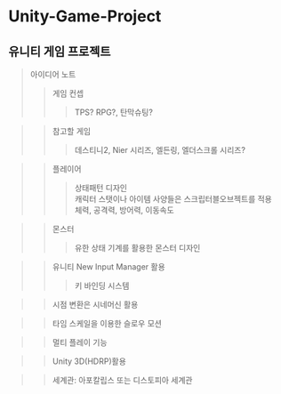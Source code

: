 # Unity-Game-Project
유니티 게임 프로젝트
-------------

> 아이디어 노트
> > 게임 컨셉 
> > > TPS? RPG?, 탄막슈팅?

> > 참고할 게임
> > > 데스티니2, Nier 시리즈, 엘든링, 엘더스크롤 시리즈?  

> > 플레이어
> > > 상태패턴 디자인  
> > > 캐릭터 스탯이나 아이템 사양들은 스크립터블오브젝트를 적용  
> > > 체력, 공격력, 방어력, 이동속도  

> > 몬스터
> > > 유한 상태 기계를 활용한 몬스터 디자인  

> > 유니티 New Input Manager 활용
> > > 키 바인딩 시스템  

> > 시점 변환은 시네머신 활용  

> > 타임 스케일을 이용한 슬로우 모션  

> >멀티 플레이 기능  

> > Unity 3D(HDRP)활용  

> > 세계관: 아포칼립스 또는 디스토피아 세계관  
